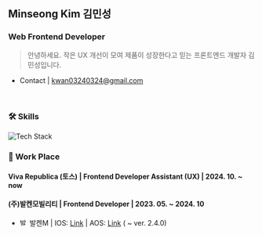 
## Minseong Kim 김민성
### Web Frontend Developer
> 안녕하세요. 작은 UX 개선이 모여 제품이 성장한다고 믿는 프론트엔드 개발자 김민성입니다.
- Contact | kwan03240324@gmail.com
<br>

### 🛠️ Skills
<img src="https://skillicons.dev/icons?i=html,css,js,ts,react&perline=5" alt="Tech Stack" /> 
<br>

### 🏢 Work Place
#### Viva Republica (토스) | Frontend Developer Assistant (UX) | 2024. 10. ~ now

#### (주)발켄모빌리티 | Frontend Developer | 2023. 05. ~ 2024. 10

- <img src="https://github.com/user-attachments/assets/345ff90a-c002-4a7d-8610-0668f9a65f54" alt="발켄M 아이콘" width="16" height="16" /> 발켄M | IOS: [Link](https://apps.apple.com/kr/app/%EB%B0%9C%EC%BC%84m/id6450990490) | AOS: [Link](https://play.google.com/store/apps/details?id=com.balkensharing) ( ~ ver. 2.4.0)

<br>

<!--
**akimcse/akimcse** is a ✨ _special_ ✨ repository because its `README.md` (this file) appears on your GitHub profile.

Here are some ideas to get you started:

- 🔭 I’m currently working on ...
- 🌱 
- 👯 I’m looking to collaborate on ...
- 🤔 I’m looking for help with ...
- 💬 Ask me about ...
- 📫 How to reach me: ...
- 😄 Pronouns: ...
- ⚡ Fun fact: ...
-->
